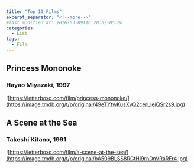 ```yaml
---
title: "Top 10 Films"
excerpt_separator: "<!--more-->"
#last_modified_at: 2016-03-09T16:20:02-05:00
categories:
  - List
tags:
  - Film
---
```


## Princess Mononoke

### Hayao Miyazaki, 1997

![https://letterboxd.com/film/princess-mononoke/](https://image.tmdb.org/t/p/original/49eTYtwKusXvQ2cerLIeiQSr2s9.jpg)

## A Scene at the Sea

### Takeshi Kitano, 1991

![https://letterboxd.com/film/a-scene-at-the-sea/](https://image.tmdb.org/t/p/original/bA509BLSS8RCtHI9rnDnVRaRFr4.jpg)
